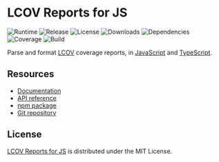 # LCOV Reports for JS
![Runtime](https://img.shields.io/badge/node-%3E%3D10.13-brightgreen.svg) ![Release](https://img.shields.io/npm/v/@cedx/lcov.svg) ![License](https://img.shields.io/npm/l/@cedx/lcov.svg) ![Downloads](https://img.shields.io/npm/dt/@cedx/lcov.svg) ![Dependencies](https://david-dm.org/cedx/lcov.js.svg) ![Coverage](https://coveralls.io/repos/github/cedx/lcov.js/badge.svg) ![Build](https://travis-ci.com/cedx/lcov.js.svg)

Parse and format [LCOV](http://ltp.sourceforge.net/coverage/lcov.js) coverage reports,
in [JavaScript](https://developer.mozilla.org/en-US/docs/Web/JavaScript) and [TypeScript](https://www.typescriptlang.org).

## Resources
- [Documentation](https://dev.belin.io/lcov.js)
- [API reference](https://dev.belin.io/lcov.js/api)
- [npm package](https://www.npmjs.com/package/@cedx/lcov)
- [Git repository](https://git.belin.io/cedx/lcov.js)

## License
[LCOV Reports for JS](https://dev.belin.io/lcov.js) is distributed under the MIT License.

